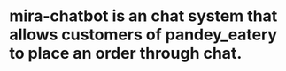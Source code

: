 # mira-chatbot is an chat system that allows customers of pandey_eatery to place an order through chat.

 
